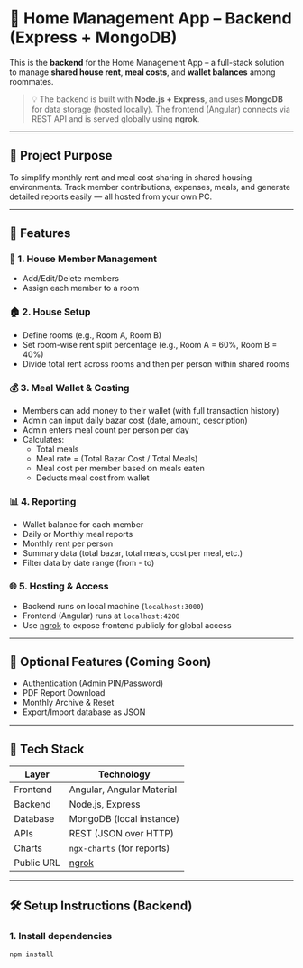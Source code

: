 # 🏡 Home Management App – Backend (Express + MongoDB)

This is the **backend** for the Home Management App – a full-stack solution to manage **shared house rent**, **meal costs**, and **wallet balances** among roommates.

> 💡 The backend is built with **Node.js + Express**, and uses **MongoDB** for data storage (hosted locally). The frontend (Angular) connects via REST API and is served globally using **ngrok**.

---

## 📌 Project Purpose

To simplify monthly rent and meal cost sharing in shared housing environments. Track member contributions, expenses, meals, and generate detailed reports easily — all hosted from your own PC.

---

## 🔧 Features

### 👥 1. House Member Management
- Add/Edit/Delete members
- Assign each member to a room

### 🏠 2. House Setup
- Define rooms (e.g., Room A, Room B)
- Set room-wise rent split percentage (e.g., Room A = 60%, Room B = 40%)
- Divide total rent across rooms and then per person within shared rooms

### 💰 3. Meal Wallet & Costing
- Members can add money to their wallet (with full transaction history)
- Admin can input daily bazar cost (date, amount, description)
- Admin enters meal count per person per day
- Calculates:
  - Total meals
  - Meal rate = (Total Bazar Cost / Total Meals)
  - Meal cost per member based on meals eaten
  - Deducts meal cost from wallet

### 📊 4. Reporting
- Wallet balance for each member
- Daily or Monthly meal reports
- Monthly rent per person
- Summary data (total bazar, total meals, cost per meal, etc.)
- Filter data by date range (from - to)

### 🌐 5. Hosting & Access
- Backend runs on local machine (`localhost:3000`)
- Frontend (Angular) runs at `localhost:4200`
- Use [ngrok](https://ngrok.com/) to expose frontend publicly for global access

---

## 🚀 Optional Features (Coming Soon)
- Authentication (Admin PIN/Password)
- PDF Report Download
- Monthly Archive & Reset
- Export/Import database as JSON

---

## 🧰 Tech Stack

| Layer      | Technology                    |
|------------|-------------------------------|
| Frontend   | Angular, Angular Material     |
| Backend    | Node.js, Express              |
| Database   | MongoDB (local instance)      |
| APIs       | REST (JSON over HTTP)         |
| Charts     | `ngx-charts` (for reports)    |
| Public URL | [ngrok](https://ngrok.com/)   |

---

## 🛠️ Setup Instructions (Backend)

### 1. Install dependencies
```bash
npm install